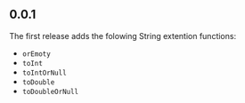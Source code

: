 ## 0.0.1

The first release adds the folowing String extention functions:
* `orEmoty`
* `toInt`
* `toIntOrNull`
* `toDouble`
* `toDoubleOrNull`
